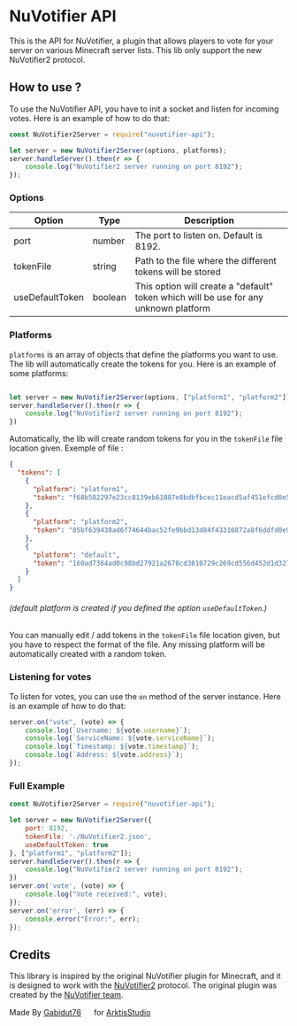 # NuVotifier API
This is the API for NuVotifier, a plugin that allows players to vote for your server on various Minecraft server lists.
This lib only support the new NuVotifier2 protocol.
## How to use ?

To use the NuVotifier API, you have to init a socket and listen for incoming votes. Here is an example of how to do that:

```javascript
const NuVotifier2Server = require("nuvotifier-api");

let server = new NuVotifier2Server(options, platforms);
server.handleServer().then(r => {
    console.log("NuVotifier2 server running on port 8192");
});
```

### Options
| Option          | Type    | Description                                                                          |
|-----------------|---------|--------------------------------------------------------------------------------------|
| port            | number  | The port to listen on. Default is 8192.                                              |
| tokenFile       | string  | Path to the file where the different tokens will be stored                           |
| useDefaultToken | boolean | This option will create a "default" token which will be use for any unknown platform |

### Platforms

`platforms` is an array of objects that define the platforms you want to use. The lib will automatically create the tokens for you. Here is an example of some platforms:

```javascript

let server = new NuVotifier2Server(options, ["platform1", "platform2"]);
server.handleServer().then(r => {
    console.log("NuVotifier2 server running on port 8192");
})
```

Automatically, the lib will create random tokens for you in the `tokenFile` file location given. 
Exemple of file : 
```json
{
  "tokens": [
    {
      "platform": "platform1",
      "token": "f68b502297e23cc8139eb61887e8bdbfbcec11eacd5af451efcd0e526c5e10c3414786b3082de464c6c30b5a77b96864d1ac6f446f8bbfd19704968e39ee23a6"
    },
    {
      "platform": "platform2",
      "token": "85bf639438ad6f74644bac52fe9bbd13d84f43316872a8f6ddfd0e92b934e1467ca11ec90dd3494110e4f41d657698d6d8f2b638aed1b1e95c3770bd93bc62f9"
    },
    {
      "platform": "default",
      "token": "160ad7364ad0c98bd27921a2678cd3810729c269cd556d452d1d32774efb87d0913391dd66bbc6c18b50649afe570b35db26ec7c275bbc3b9e7d423261df4631"
    }
  ]
}
```
###### (default platform is created if you defined the option `useDefaultToken`.)

You can manually edit / add tokens in the `tokenFile` file location given, but you have to respect the format of the file.
Any missing platform will be automatically created with a random token.

### Listening for votes
To listen for votes, you can use the `on` method of the server instance. Here is an example of how to do that:

```javascript
server.on("vote", (vote) => {
    console.log(`Username: ${vote.username}`);
    console.log(`ServiceName: ${vote.serviceName}`);
    console.log(`Timestamp: ${vote.timestamp}`);
    console.log(`Address: ${vote.address}`);
});
```

### Full Example
```javascript
const NuVotifier2Server = require("nuvotifier-api");

let server = new NuVotifier2Server({
    port: 8192,
    tokenFile: './NuVotifier2.json',
    useDefaultToken: true
}, ["platform1", "platform2"]);
server.handleServer().then(r => {
    console.log("NuVotifier2 server running on port 8192");
})
server.on('vote', (vote) => {
    console.log("Vote received:", vote);
});
server.on('error', (err) => {
    console.error("Error:", err);
});
```

## Credits

This library is inspired by the original NuVotifier plugin for Minecraft, and it is designed to work with the [NuVotifier2](https://www.spigotmc.org/resources/nuvotifier.13449/) protocol. The original plugin was created by the [NuVotifier team](https://github.com/NuVotifier).

Made By [Gabidut76](https://github.com/gabidut) <img src="https://upload.wikimedia.org/wikipedia/commons/thumb/c/c3/Flag_of_France.svg/2560px-Flag_of_France.svg.png" width="15px"> for [ArktisStudio](https://github.com/ArktisStudio)